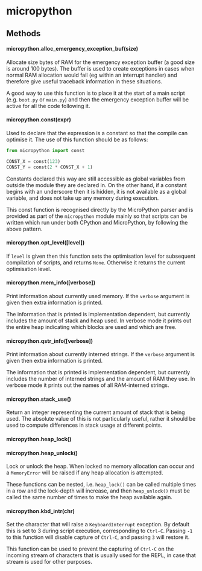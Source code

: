 # micropython

## Methods

#### micropython.alloc\_emergency\_exception\_buf\(size\)

Allocate size bytes of RAM for the emergency exception buffer \(a good size is around 100 bytes\). The buffer is used to create exceptions in cases when normal RAM allocation would fail \(eg within an interrupt handler\) and therefore give useful traceback information in these situations.

A good way to use this function is to place it at the start of a main script \(e.g. `boot.py` or `main.py`\) and then the emergency exception buffer will be active for all the code following it.

#### micropython.const\(expr\)

Used to declare that the expression is a constant so that the compile can optimise it. The use of this function should be as follows:

```python
from micropython import const  

CONST_X = const(123)
CONST_Y = const(2 * CONST_X + 1)
```

Constants declared this way are still accessible as global variables from outside the module they are declared in. On the other hand, if a constant begins with an underscore then it is hidden, it is not available as a global variable, and does not take up any memory during execution.

This const function is recognised directly by the MicroPython parser and is provided as part of the `micropython` module mainly so that scripts can be written which run under both CPython and MicroPython, by following the above pattern.

#### micropython.opt\_level\(\[level\]\)

If `level` is given then this function sets the optimisation level for subsequent compilation of scripts, and returns `None`. Otherwise it returns the current optimisation level.

#### micropython.mem\_info\(\[verbose\]\)

Print information about currently used memory. If the `verbose` argument is given then extra information is printed.

The information that is printed is implementation dependent, but currently includes the amount of stack and heap used. In verbose mode it prints out the entire heap indicating which blocks are used and which are free.

#### micropython.qstr\_info\(\[verbose\]\)

Print information about currently interned strings. If the `verbose` argument is given then extra information is printed.

The information that is printed is implementation dependent, but currently includes the number of interned strings and the amount of RAM they use. In verbose mode it prints out the names of all RAM-interned strings.

#### micropython.stack\_use\(\)

Return an integer representing the current amount of stack that is being used. The absolute value of this is not particularly useful, rather it should be used to compute differences in stack usage at different points.

#### micropython.heap\_lock\(\)

#### micropython.heap\_unlock\(\)

Lock or unlock the heap. When locked no memory allocation can occur and a `MemoryError` will be raised if any heap allocation is attempted.

These functions can be nested, i.e. `heap_lock()` can be called multiple times in a row and the lock-depth will increase, and then `heap_unlock()` must be called the same number of times to make the heap available again.

#### micropython.kbd\_intr\(chr\)

Set the character that will raise a `KeyboardInterrupt` exception. By default this is set to 3 during script execution, corresponding to `Ctrl-C`. Passing `-1` to this function will disable capture of `Ctrl-C`, and passing `3` will restore it.

This function can be used to prevent the capturing of `Ctrl-C` on the incoming stream of characters that is usually used for the REPL, in case that stream is used for other purposes.

